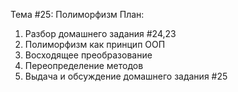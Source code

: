 Тема #25: Полиморфизм
План:
1. Разбор домашнего задания #24,23
2. Полиморфизм как принцип ООП
3. Восходящее преобразование
4. Переопределение методов
5. Выдача и обсуждение домашнего задания #25
